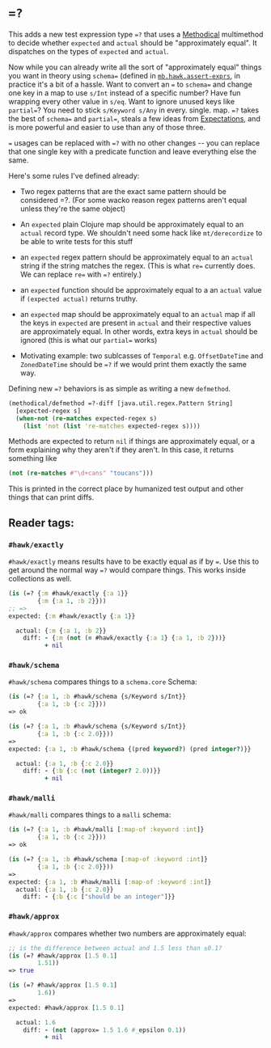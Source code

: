 # `=?`

This adds a new test expression type `=?` that uses a [Methodical](https://github.com/camsaul/methodical) multimethod
to decide whether `expected` and `actual` should be "approximately equal". It dispatches on the types of `expected`
and `actual`.

Now while you can already write all the sort of "approximately equal" things you want in theory using `schema=` (defined
in [`mb.hawk.assert-exprs`](https://github.com/metabase/hawk/blob/main/src/mb/hawk/assert_exprs.clj), in practice it's a
bit of a hassle. Want to convert an `=` to `schema=` and change one key in a map to use `s/Int` instead of a specific
number? Have fun wrapping every other value in `s/eq`. Want to ignore unused keys like `partial=`? You need to stick
`s/Keyword s/Any` in every. single. map. `=?` takes the best of `schema=` and `partial=`, steals a few ideas from
[Expectations](https://github.com/clojure-expectations/expectations), and is more powerful and easier to use than any of
those three.

`=` usages can be replaced with `=?` with no other changes -- you can replace that one single key with a predicate
function and leave everything else the same.

Here's some rules I've defined already:

- Two regex patterns that are the exact same pattern should be considered =?. (For some wacko reason regex patterns
  aren't equal unless they're the same object)

- An `expected` plain Clojure map should be approximately equal to an `actual` record type. We shouldn't need some
  hack like `mt/derecordize` to be able to write tests for this stuff

- an `expected` regex pattern should be approximately equal to an `actual` string if the string matches the
  regex. (This is what `re=` currently does. We can replace `re=` with `=?` entirely.)

- an `expected` function should be approximately equal to a an `actual` value if `(expected actual)` returns truthy.

- an `expected` map should be approximately equal to an `actual` map if all the keys in `expected` are present in
  `actual` and their respective values are approximately equal. In other words, extra keys in `actual` should be
  ignored (this is what our `partial=` works)

- Motivating example: two sublcasses of `Temporal` e.g. `OffsetDateTime` and `ZonedDateTime` should be `=?` if we
  would print them exactly the same way.

Defining new `=?` behaviors is as simple as writing a new `defmethod`.

```clj
(methodical/defmethod =?-diff [java.util.regex.Pattern String]
  [expected-regex s]
  (when-not (re-matches expected-regex s)
    (list 'not (list 're-matches expected-regex s))))
```

Methods are expected to return `nil` if things are approximately equal, or a form explaining why they aren't if they
aren't. In this case, it returns something like

```clj
(not (re-matches #"\d+cans" "toucans")))
```

This is printed in the correct place by humanized test output and other things that can print diffs.

## Reader tags:

### `#hawk/exactly`

`#hawk/exactly` means results have to be exactly equal as if by `=`. Use this to get around the normal way `=?` would
compare things. This works inside collections as well.

```clj
(is (=? {:m #hawk/exactly {:a 1}}
        {:m {:a 1, :b 2}}))
;; =>
expected: {:m #hawk/exactly {:a 1}}

  actual: {:m {:a 1, :b 2}}
    diff: - {:m (not (= #hawk/exactly {:a 1} {:a 1, :b 2}))}
          + nil
```

### `#hawk/schema`

`#hawk/schema` compares things to a `schema.core` Schema:

```clj
(is (=? {:a 1, :b #hawk/schema {s/Keyword s/Int}}
        {:a 1, :b {:c 2}}))
=> ok

(is (=? {:a 1, :b #hawk/schema {s/Keyword s/Int}}
        {:a 1, :b {:c 2.0}}))
=>
expected: {:a 1, :b #hawk/schema {(pred keyword?) (pred integer?)}}

  actual: {:a 1, :b {:c 2.0}}
    diff: - {:b {:c (not (integer? 2.0))}}
          + nil
```

### `#hawk/malli`

`#hawk/malli` compares things to a `malli` schema:

```clj
(is (=? {:a 1, :b #hawk/malli [:map-of :keyword :int]}
        {:a 1, :b {:c 2}}))
=> ok

(is (=? {:a 1, :b #hawk/schema [:map-of :keyword :int]}
        {:a 1, :b {:c 2.0}}))
=>
expected: {:a 1, :b #hawk/malli [:map-of :keyword :int]}
  actual: {:a 1, :b {:c 2.0}}
    diff: - {:b {:c ["should be an integer"]}}

```

### `#hawk/approx`

`#hawk/approx` compares whether two numbers are approximately equal:

```clj
;; is the difference between actual and 1.5 less than ±0.1?
(is (=? #hawk/approx [1.5 0.1]
        1.51))
=> true

(is (=? #hawk/approx [1.5 0.1]
        1.6))
=>
expected: #hawk/approx [1.5 0.1]

  actual: 1.6
    diff: - (not (approx= 1.5 1.6 #_epsilon 0.1))
          + nil
```
